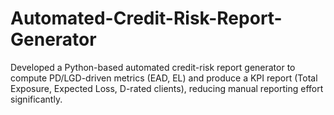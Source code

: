 # Automated-Credit-Risk-Report-Generator

Developed a Python-based automated credit-risk report generator to compute PD/LGD-driven metrics (EAD, EL) and produce a KPI report (Total Exposure, Expected Loss, D-rated clients), reducing manual reporting effort significantly.

